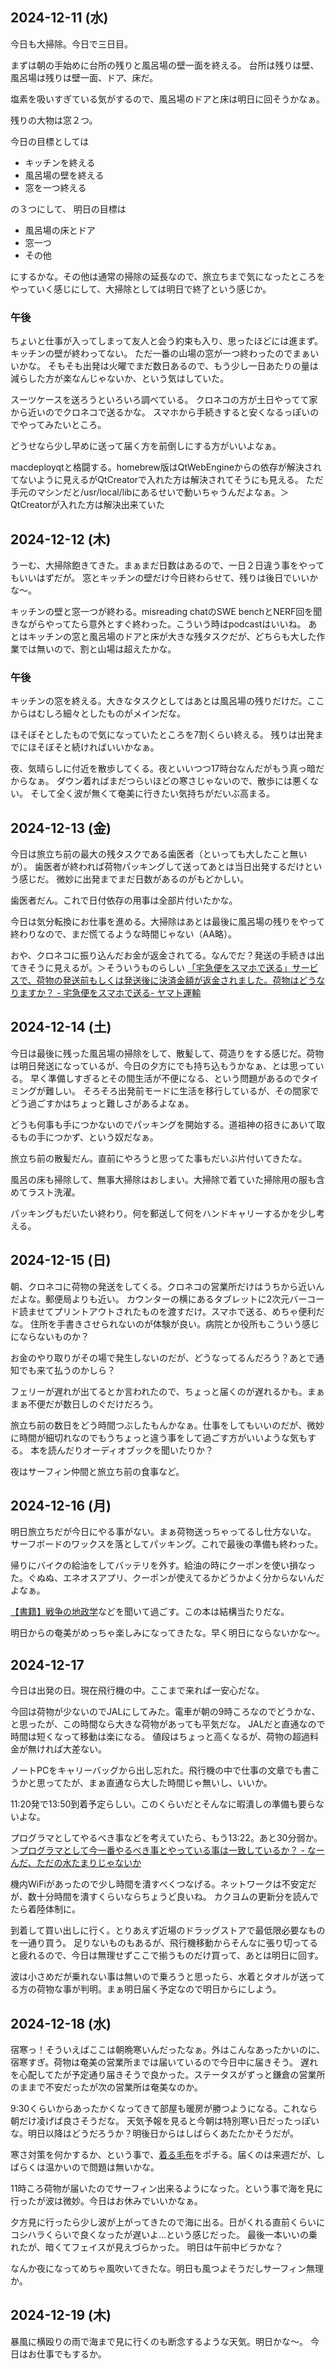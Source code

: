 ## 2024-12-11 (水)

今日も大掃除。今日で三日目。

まずは朝の手始めに台所の残りと風呂場の壁一面を終える。
台所は残りは壁、風呂場は残りは壁一面、ドア、床だ。

塩素を吸いすぎている気がするので、風呂場のドアと床は明日に回そうかなぁ。

残りの大物は窓２つ。

今日の目標としては

- キッチンを終える
- 風呂場の壁を終える
- 窓を一つ終える

の３つにして、
明日の目標は

- 風呂場の床とドア
- 窓一つ
- その他

にするかな。その他は通常の掃除の延長なので、旅立ちまで気になったところをやっていく感じにして、大掃除としては明日で終了という感じか。

### 午後

ちょいと仕事が入ってしまって友人と会う約束も入り、思ったほどには進まず。
キッチンの壁が終わってない。
ただ一番の山場の窓が一つ終わったのでまぁいいかな。
そもそも出発は火曜でまだ数日あるので、もう少し一日あたりの量は減らした方が楽なんじゃないか、という気はしていた。

スーツケースを送ろうといろいろ調べている。
クロネコの方が土日やってて家から近いのでクロネコで送るかな。
スマホから手続きすると安くなるっぽいのでやってみたいところ。

どうせなら少し早めに送って届く方を前倒しにする方がいいよなぁ。

macdeployqtと格闘する。homebrew版はQtWebEngineからの依存が解決されてないように見えるがQtCreatorで入れた方は解決されてそうにも見える。
ただ手元のマシンだと/usr/local/libにあるせいで動いちゃうんだよなぁ。＞QtCreatorが入れた方は解決出来ていた

## 2024-12-12 (木)

うーむ、大掃除飽きてきた。まぁまだ日数はあるので、一日２日違う事をやってもいいはずだが。
窓とキッチンの壁だけ今日終わらせて、残りは後日でいいかな〜。

キッチンの壁と窓一つが終わる。misreading chatのSWE benchとNERF回を聞きながらやってたら意外とすぐ終わった。こういう時はpodcastはいいね。
あとはキッチンの窓と風呂場のドアと床が大きな残タスクだが、どちらも大した作業では無いので、割と山場は超えたかな。

### 午後

キッチンの窓を終える。大きなタスクとしてはあとは風呂場の残りだけだ。ここからはむしろ細々としたものがメインだな。

ほそぼそとしたもので気になっていたところを7割くらい終える。
残りは出発までにほそぼそと続ければいいかなぁ。

夜、気晴らしに付近を散歩してくる。夜といいつつ17時台なんだがもう真っ暗だからなぁ。
ダウン着ればまだつらいほどの寒さじゃないので、散歩には悪くない。
そして全く波が無くて奄美に行きたい気持ちがだいぶ高まる。

## 2024-12-13 (金)

今日は旅立ち前の最大の残タスクである歯医者（といっても大したこと無いが）。
歯医者が終われば荷物パッキングして送ってあとは当日出発するだけという感じだ。
微妙に出発までまだ日数があるのがもどかしい。

歯医者だん。これで日付依存の用事は全部片付いたかな。

今日は気分転換にお仕事を進める。大掃除はあとは最後に風呂場の残りをやって終わりなので、まだ慌てるような時間じゃない（AA略）。

おや、クロネコに振り込んだお金が返金されてる。なんでだ？発送の手続きは出てきそうに見えるが。＞そういうものらしい [「宅急便をスマホで送る」サービスで、荷物の発送前もしくは発送後に決済金額が返金されました。荷物はどうなりますか？ - 宅急便をスマホで送る- ヤマト運輸](https://faq.kuronekoyamato.co.jp/app/answers/detail/a_id/7691/~/%E3%80%8C%E5%AE%85%E6%80%A5%E4%BE%BF%E3%82%92%E3%82%B9%E3%83%9E%E3%83%9B%E3%81%A7%E9%80%81%E3%82%8B%E3%80%8D%E3%82%B5%E3%83%BC%E3%83%93%E3%82%B9%E3%81%A7%E3%80%81%E8%8D%B7%E7%89%A9%E3%81%AE%E7%99%BA%E9%80%81%E5%89%8D%E3%82%82%E3%81%97%E3%81%8F%E3%81%AF%E7%99%BA%E9%80%81%E5%BE%8C%E3%81%AB%E6%B1%BA%E6%B8%88%E9%87%91%E9%A1%8D%E3%81%8C%E8%BF%94%E9%87%91%E3%81%95%E3%82%8C%E3%81%BE%E3%81%97%E3%81%9F%E3%80%82%E8%8D%B7%E7%89%A9%E3%81%AF%E3%81%A9%E3%81%86%E3%81%AA%E3%82%8A%E3%81%BE%E3%81%99%E3%81%8B%EF%BC%9F)

## 2024-12-14 (土)

今日は最後に残った風呂場の掃除をして、散髪して、荷造りをする感じだ。荷物は明日発送になっているが、今日の夕方にでも持ち込もうかなぁ、とは思っている。
早く準備しすぎるとその間生活が不便になる、という問題があるのでタイミングが難しい。
そろそろ出発前モードに生活を移行しているが、その間家でどう過ごすかはちょっと難しさがあるよなぁ。

どうも何事も手につかないのでパッキングを開始する。道祖神の招きにあいて取るもの手につかず、という奴だなぁ。

旅立ち前の散髪だん。直前にやろうと思ってた事もだいぶ片付いてきたな。

風呂の床も掃除して、無事大掃除はおしまい。大掃除で着ていた掃除用の服も含めてラスト洗濯。

パッキングもだいたい終わり。何を郵送して何をハンドキャリーするかを少し考える。

## 2024-12-15 (日)

朝、クロネコに荷物の発送をしてくる。クロネコの営業所だけはうちから近いんだよな。郵便局よりも近い。
カウンターの横にあるタブレットに2次元バーコード読ませてプリントアウトされたものを渡すだけ。スマホで送る、めちゃ便利だな。
住所を手書きさせられないのが体験が良い。病院とか役所もこういう感じにならないものか？

お金のやり取りがその場で発生しないのだが、どうなってるんだろう？あとで通知でも来て払うのかしら？

フェリーが遅れが出てるとか言われたので、ちょっと届くのが遅れるかも。まぁまぁ不便だが数日しのぐだけだろう。

旅立ち前の数日をどう時間つぶしたもんかなぁ。仕事をしてもいいのだが、微妙に時間が細切れなのでもうちょっと違う事をして過ごす方がいいような気もする。
本を読んだりオーディオブックを聞いたりか？

夜はサーフィン仲間と旅立ち前の食事など。

## 2024-12-16 (月)

明日旅立ちだが今日にやる事がない。まぁ荷物送っちゃってるし仕方ないな。
サーフボードのワックスを落としてパッキング。これで最後の準備も終わった。

帰りにバイクの給油をしてバッテリを外す。給油の時にクーポンを使い損なった。ぐぬぬ、エネオスアプリ、クーポンが使えてるかどうかよく分からないんだよなぁ。

[【書籍】戦争の地政学](%E3%80%90%E6%9B%B8%E7%B1%8D%E3%80%91%E6%88%A6%E4%BA%89%E3%81%AE%E5%9C%B0%E6%94%BF%E5%AD%A6)などを聞いて過ごす。この本は結構当たりだな。

明日からの奄美がめっちゃ楽しみになってきたな。早く明日にならないかな〜。

## 2024-12-17

今日は出発の日。現在飛行機の中。ここまで来れば一安心だな。

今回は荷物が少ないのでJALにしてみた。電車が朝の9時ころなのでどうかな、と思ったが、この時間なら大きな荷物があっても平気だな。
JALだと直通なので時間は短くなって移動は楽になる。
値段はちょっと高くなるが、荷物の超過料金が無ければ大差ない。

ノートPCをキャリーバッグから出し忘れた。飛行機の中で仕事の文章でも書こうかと思ってたが、まぁ直通なら大した時間じゃ無いし、いいか。

11:20発で13:50到着予定らしい。このくらいだとそんなに暇潰しの準備も要らないよな。

プログラマとしてやるべき事などを考えていたら、もう13:22。あと30分弱か。＞[プログラマとして今一番やるべき事とやっている事は一致しているか？ - なーんだ、ただの水たまりじゃないか](https://karino2.github.io/2024/12/17/no1_priority_for_pl_and_present.html)

機内WiFiがあったので少し時間を潰すべくつなげる。ネットワークは不安定だが、数十分時間を潰すくらいならちょうど良いね。
カクヨムの更新分を読んでたら着陸体制に。

到着して買い出しに行く。とりあえず近場のドラッグストアで最低限必要なものを一通り買う。
足りないものもあるが、飛行機移動からそんなに張り切ってると疲れるので、今日は無理せずここで揃うものだけ買って、あとは明日に回す。

波は小さめだが乗れない事は無いので乗ろうと思ったら、水着とタオルが送ってる方の荷物な事が判明。まぁ明日届く予定なので明日からにしよう。

## 2024-12-18 (水)

宿寒っ！そういえばここは朝晩寒いんだったなぁ。外はこんなあったかいのに、宿寒すぎ。荷物は奄美の営業所までは届いているので今日中に届きそう。
遅れを心配してたが予定通り届きそうで良かった。ステータスがずっと鎌倉の営業所のままで不安だったが次の営業所は奄美なのか。

9:30くらいからあったかくなってきて部屋も暖房が勝つようになる。これなら朝だけ凌げば良さそうだな。
天気予報を見ると今朝は特別寒い日だったっぽいな。明日以降はどうだろうか？明後日からはしばらくあたたかそうだが。

寒さ対策を何かするか、という事で、[着る毛布](%E7%9D%80%E3%82%8B%E6%AF%9B%E5%B8%83)をポチる。届くのは来週だが、しばらくは温かいので問題は無いかな。

11時ころ荷物が届いたのでサーフィン出来るようになった。という事で海を見に行ったが波は微妙。今日はお休みでいいかなぁ。

夕方見に行ったら少し波が上がってきたので海に出る。日がくれる直前くらいにコシハラくらいで良くなったが遅いよ…という感じだった。
最後一本いいの乗れたが、暗くてフェイスが見えづらかった。
明日は午前中ビラかな？

なんか夜になってめちゃ風吹いてきたな。明日も風つよそうだしサーフィン無理か。

## 2024-12-19 (木)

暴風に横殴りの雨で海まで見に行くのも断念するような天気。明日かな〜。
今日はお仕事でもするか。